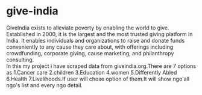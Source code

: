 # give-india
GiveIndia exists to alleviate poverty by enabling the world to give. Established in 2000, it is the largest and the most trusted giving platform in India. It enables individuals and organizations to raise and donate funds conveniently to any cause they care about, with offerings including crowdfunding, corporate giving, cause marketing, and philanthropy consulting.<br>
In this my project i have scraped data from giveindia.org.There are 7 options as 1.Cancer care 2.children 3.Education 4.women 5.Differently Abled 6.Health 7.Livelihoods.If user will chose option of them.It will show ngo'all ngo's list and every ngo detail.

